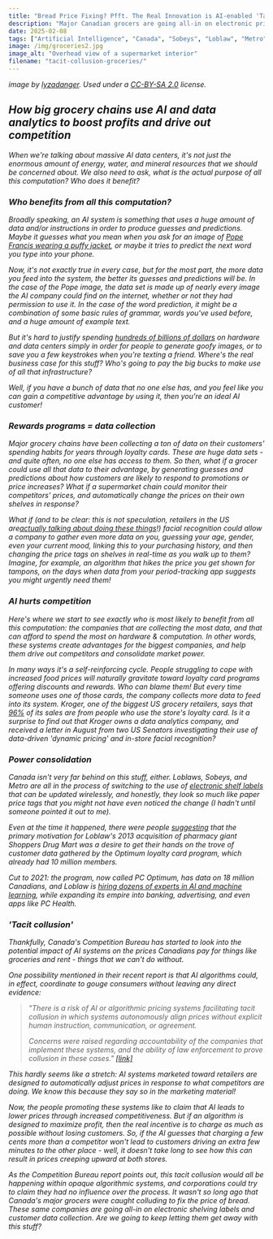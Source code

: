```yaml
---
title: "Bread Price Fixing? Pfft. The Real Innovation is AI-enabled 'Tacit Collusion'" 
description: "Major Canadian grocers are going all-in on electronic price tags, dynamic pricing, and AI. Should we be concerned?"
date: 2025-02-08
tags: ["Artificial Intelligence", "Canada", "Sobeys", "Loblaw", "Metro", "Groceries", "Food Prices", "Price Fixing", "Tacit Collusion", "Competition Bureau", "Facial Recognition", "Kroger"]
image: /img/groceries2.jpg
image_alt: "Overhead view of a supermarket interior"
filename: "tacit-collusion-groceries/"
---
```

<i>image by <a href="https://flickr.com/photos/lyza/" target="_blank">lyzadanger</a>. Used under a <a href="https://creativecommons.org/licenses/by-sa/2.0/" target="_blank">CC-BY-SA 2.0</a> license.

## How big grocery chains use AI and data analytics to boost profits and drive out competition

When we're talking about massive AI data centers, it's not just the enormous amount of energy, water, and mineral resources that we should be concerned about. We also need to ask, what is the actual purpose of all this computation? Who does it benefit?

### Who benefits from all this computation?

Broadly speaking, an AI system is something that uses a huge amount of data and/or instructions in order to produce guesses and predictions. Maybe it guesses what you mean when you ask for an image of <a href="https://www.buzzfeednews.com/article/chrisstokelwalker/pope-puffy-jacket-ai-midjourney-image-creator-interview" target="_blank">Pope Francis wearing a puffy jacket</a>, or maybe it tries to predict the next word you type into your phone.

Now, it's not exactly true in *every* case, but for the most part, the more data you feed into the system, the better its guesses and predictions will be. In the case of the Pope image, the data set is made up of nearly every image the AI company could find on the internet, whether or not they had permission to use it. In the case of the word prediction, it might be a combination of some basic rules of grammar, words you've used before, and a huge amount of example text.

But it's hard to justify spending <a href="https://www.businessinsider.com/big-tech-ai-capex-spend-meta-google-amazon-microsoft-earnings-2025-2" target="_blank">*hundreds of billions of dollars*</a> on hardware and data centers simply in order for people to generate goofy images, or to save you a few keystrokes when you're texting a friend. Where's the real business case for this stuff? Who's going to pay the big bucks to make use of all that infrastructure?

Well, if you have a bunch of data that no one else has, and you feel like you can gain a competitive advantage by using it, then you're an ideal AI customer!

### Rewards programs = data collection

Major grocery chains have been collecting a ton of data on their customers' spending habits for years through loyalty cards. These are huge data sets - and quite often, no one else has access to them. So then, what if a grocer could use all that data to their advantage, by generating guesses and predictions about how customers are likely to respond to promotions or price increases? What if a supermarket chain could monitor their competitors' prices, and automatically change the prices on their own shelves in response?

What if (and to be clear: this is not speculation, retailers in the US are<a href="https://www.warren.senate.gov/newsroom/press-releases/warren-casey-investigate-krogers-use-of-digital-price-tags-warn-of-grocery-giants-surge-pricing-causing-price-gouging-and-hurting-consumers" target="_blank">actually talking about doing these things</a>!) facial recognition could allow a company to gather even *more* data on you, guessing your age, gender, even your current mood, linking this to your purchasing history, and then changing the price tags on shelves in real-time as you walk up to them? Imagine, for example, an algorithm that hikes the price you get shown for tampons, on the days when data from your period-tracking app suggests you might urgently need them!

### AI hurts competition

Here's where we start to see exactly who is most likely to benefit from all this computation: the companies that are collecting the most data, and that can afford to spend the most on hardware & computation. In other words, these systems create advantages for the biggest companies, and help them drive out competitors and consolidate market power.

In many ways it's a self-reinforcing cycle. People struggling to cope with increased food prices will naturally gravitate toward loyalty card programs offering discounts and rewards. Who can blame them! But every time someone uses one of those cards, the company collects more data to feed into its system. Kroger, one of the biggest US grocery retailers, says that <a href="https://youtu.be/RTKlcBY8Fj8" target="_blank">96%</a> of its sales are from people who use the store's loyalty card. Is it a surprise to find out that Kroger owns a data analytics company, and received a letter in August from two US Senators investigating their use of data-driven 'dynamic pricing' and in-store facial recognition?

### Power consolidation

Canada isn't very far behind on this stuff, either. Loblaws, Sobeys, and Metro are all in the process of switching to the use of <a href="https://www.theglobeandmail.com/business/commentary/article-dynamic-prices-at-grocery-stores-electronic-labels-could-make/" target="_blank">electronic shelf labels</a> that can be updated wirelessly, and honestly, they look so much like paper price tags that you might not have even noticed the change (I hadn't until someone pointed it out to me). 

Even at the time it happened, there were people <a href="https://theitmediagroup.com/for-cios/technology/130-loblaw%E2%80%99s-big-data-play.html" target="_blank">suggesting</a> that the primary motivation for Loblaw's 2013 acquisition of pharmacy giant Shoppers Drug Mart was a desire to get their hands on the trove of customer data gathered by the Optimum loyalty card program, which already had 10 million members.

Cut to 2021: the program, now called PC Optimum, has data on 18 million Canadians, and Loblaw is <a href="https://news.chhma.ca/loblaws-move-to-become-the-leading-canadian-data-driven-powerhouse-is-impressive-and-a-little-scary/" target="_blank">hiring dozens of experts in AI and machine learning</a>, while expanding its empire into banking, advertising, and even apps like PC Health.

### 'Tacit collusion'

Thankfully, Canada's Competition Bureau has started to look into the potential impact of AI systems on the prices Canadians pay for things like groceries and rent - things that we can't do without.

One possibility mentioned in their recent report is that AI algorithms could, in effect, coordinate to gouge consumers without leaving any direct evidence:

<blockquote>"There is a risk of AI or algorithmic pricing systems facilitating tacit collusion in which systems autonomously align prices without explicit human instruction, communication, or agreement.

Concerns were raised regarding accountability of the companies that implement these systems, and the ability of law enforcement to prove collusion in these cases." <a href="https://competition-bureau.canada.ca/how-we-foster-competition/education-and-outreach/consultation-artificial-intelligence-and-competition-what-we-heard#fn21-rf" target="_blank">[link]</a></blockquote>

This hardly seems like a stretch: AI systems marketed toward retailers are designed to automatically adjust prices in response to what competitors are doing. We know this because they say so in the marketing material!

Now, the people promoting these systems like to claim that AI leads to lower prices through increased competitiveness. But if an algorithm is designed to maximize profit, then the real incentive is to charge as much as possible without losing customers. So, if the AI guesses that charging a few cents *more* than a competitor won't lead to customers driving an extra few minutes to the other place - well, it doesn't take long to see how this can result in prices creeping upward at both stores.

As the Competition Bureau report points out, this tacit collusion would all be happening within opaque algorithmic systems, and corporations could try to claim they had no influence over the process. It wasn't so long ago that Canada's major grocers were caught colluding to fix the price of bread. These same companies are going all-in on electronic shelving labels and customer data collection. Are we going to keep letting them get away with this stuff?
